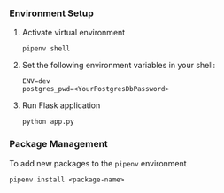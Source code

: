 ### Environment Setup

1. Activate virtual environment
    ```
    pipenv shell
    ```
1. Set the following environment variables in your shell:
   ```
   ENV=dev
   postgres_pwd=<YourPostgresDbPassword>
   ```
1. Run Flask application
    ```
    python app.py
    ```

### Package Management

To add new packages to the `pipenv` environment
```
pipenv install <package-name>
```
